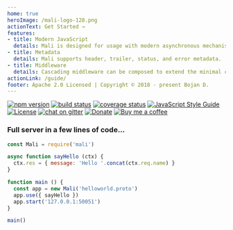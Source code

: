 ```yaml
---
home: true
heroImage: /mali-logo-128.png
actionText: Get Started →
features:
- title: Modern JavaScript
  details: Mali is designed for usage with modern asynchronous mechanisms utilizing `Promises` or `async / await`.
- title: Metadata
  details: Mali supports header, trailer, status, and error metadata.
- title: Middleware
  details: Cascading middleware can be composed to extend the minimal core and add additional features.
actionLink: /guide/
footer: Apache 2.0 Licensed | Copyright © 2018 - present Bojan D.
---
```


[![npm version](https://img.shields.io/npm/v/mali.svg?style=flat-square)](https://www.npmjs.com/package/mali)
[![build status](https://img.shields.io/travis/malijs/mali/master.svg?style=flat-square)](https://travis-ci.org/malijs/mali)
[![coverage status](https://img.shields.io/coveralls/github/malijs/mali.svg?style=flat-square)](https://coveralls.io/github/malijs/mali)
[![JavaScript Style Guide](https://img.shields.io/badge/code_style-standard-brightgreen.svg?style=flat-square)](https://standardjs.com)
[![License](https://img.shields.io/github/license/malijs/mali.svg?style=flat-square)](https://raw.githubusercontent.com/malijs/mali/master/LICENSE)
[![chat on gitter](https://img.shields.io/gitter/room/malijs/Lobby.svg?style=flat-square)](https://gitter.im/malijs/Lobby)
[![Donate](https://img.shields.io/badge/Donate-PayPal-green.svg?style=flat-square)](https://www.paypal.me/bojandj)
[![Buy me a coffee](https://img.shields.io/badge/buy%20me-a%20coffee-orange.svg?style=flat-square)](https://www.buymeacoffee.com/bojand)

### Full server in a few lines of code...

```js
const Mali = require('mali')

async function sayHello (ctx) {
  ctx.res = { message: 'Hello '.concat(ctx.req.name) }
}

function main () {
  const app = new Mali('helloworld.proto')
  app.use({ sayHello })
  app.start('127.0.0.1:50051')
}

main()
```
